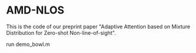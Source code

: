 
# AMD-NLOS
This is the code of our preprint paper "Adaptive Attention based on Mixture Distribution
for Zero-shot Non-line-of-sight".

run demo_bowl.m
